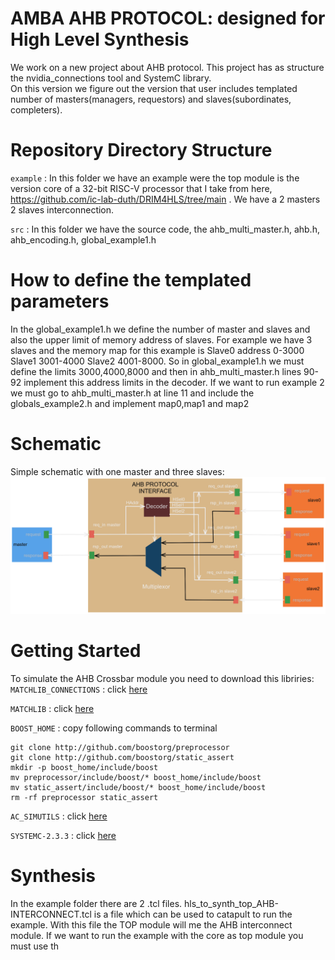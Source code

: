 # AMBA AHB PROTOCOL: designed for High Level Synthesis

We work on a new project about AHB protocol. This project has as structure the nvidia_connections tool and SystemC library.  
On this version we figure out the version that user includes templated number of masters(managers, requestors) and slaves(subordinates, completers). 

# Repository Directory Structure

`example` : In this folder we have an example were the top module is the version core of a 32-bit RISC-V processor that I take from here, https://github.com/ic-lab-duth/DRIM4HLS/tree/main .
We have a 2 masters 2 slaves interconnection.

`src` : In this folder we have the source code, the ahb_multi_master.h, ahb.h, ahb_encoding.h, global_example1.h

# How to define the templated parameters 
In the global_example1.h we define the number of master and slaves and also the upper limit of memory address of slaves.
For example we have 3 slaves and the memory map for this example is Slave0 address 0-3000 Slave1 3001-4000 Slave2 4001-8000.
So in global_example1.h we must define the limits 3000,4000,8000 and then in  ahb_multi_master.h lines 90-92 implement this address limits in the decoder.
If we want to run example 2 we must go to ahb_multi_master.h  at line 11 and include the globals_example2.h and implement map0,map1 and map2 

# Schematic
Simple schematic with one master and three slaves: 
![alt text][logo]

[logo]: https://github.com/StergiosKiourtsis/AHB_HLS/blob/main/images/AHBOneMaster.png "Logo Title Text 2"


# Getting Started

To simulate the AHB Crossbar module you need to download this libriries: 
`MATCHLIB_CONNECTIONS` : click [here](https://github.com/hlslibs/matchlib_connections.git)

`MATCHLIB` : click [here](http://github.com/NVlabs/matchlib.git)

`BOOST_HOME` : copy following commands to terminal
   
    git clone http://github.com/boostorg/preprocessor
    git clone http://github.com/boostorg/static_assert
    mkdir -p boost_home/include/boost
    mv preprocessor/include/boost/* boost_home/include/boost
    mv static_assert/include/boost/* boost_home/include/boost
    rm -rf preprocessor static_assert

`AC_SIMUTILS` : click [here](https://github.com/hlslibs/ac_simutils.git)

`SYSTEMC-2.3.3` : click [here](//www.accellera.org/images/downloads/standards/systemc/systemc-$SYSCVER.tar.gz)

# Synthesis 
In the example folder there are 2 .tcl files. 
hls_to_synth_top_AHB-INTERCONNECT.tcl is a file which can be used to catapult to run the example. With this file the TOP module will me the AHB interconnect module.
If we want to run the example with the core as top module you must use th

